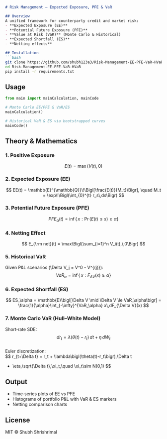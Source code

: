 ```markdown
# Risk Management – Expected Exposure, PFE & VaR

## Overview  
A unified framework for counterparty credit and market risk:  
- **Expected Exposure (EE)**  
- **Potential Future Exposure (PFE)**  
- **Value at Risk (VaR)** (Monte Carlo & Historical)  
- **Expected Shortfall (ES)**  
- **Netting effects**

## Installation  
```bash
git clone https://github.com/shubh123a3/Risk-Management-EE-PFE-VaR-HVaR.git
cd Risk-Management-EE-PFE-VaR-HVaR
pip install -r requirements.txt
```

## Usage  
```python
from main import mainCalculation, mainCode

# Monte Carlo EE/PFE & VaR/ES
mainCalculation()

# Historical VaR & ES via bootstrapped curves
mainCode()
```

## Theory & Mathematics

### 1. Positive Exposure  
$$
E(t) = \max\bigl(V(t),\,0\bigr)
$$

### 2. Expected Exposure (EE)  
$$
EE(t)
= \mathbb{E}^{\mathbb{Q}}\!\Bigl[\frac{E(t)}{M_t}\Bigr],
\quad
M_t = \exp\!\Bigl(\int_{0}^{t} r_s\,ds\Bigr)
$$

### 3. Potential Future Exposure (PFE)  
$$
PFE_\alpha(t)
= \inf\{\,x : \Pr(E(t)\le x)\ge \alpha\}
$$

### 4. Netting Effect  
$$
E_{\rm net}(t)
= \max\Bigl(\sum_{i=1}^n V_i(t),\,0\Bigr)
$$

### 5. Historical VaR  
Given P&L scenarios \(\Delta V_j = V^0 - V^{(j)}\):  
$$
VaR_\alpha
= \inf\{\,x : F_{\Delta V}(x)\ge \alpha\}
$$

### 6. Expected Shortfall (ES)  
$$
ES_\alpha
= \mathbb{E}\bigl[\Delta V \mid \Delta V \le VaR_\alpha\bigr]
= \frac{1}{\alpha}\int_{-\infty}^{VaR_\alpha} x\,dF_{\Delta V}(x)
$$

### 7. Monte Carlo VaR (Hull–White Model)  
Short‑rate SDE:  
$$
dr_t = \lambda\bigl(\theta(t)-r_t\bigr)\,dt + \eta\,dW_t
$$  
Euler discretization:  
$$
r_{t+\Delta t}
= r_t + \lambda\bigl(\theta(t)-r_t\bigr)\,\Delta t
+ \eta\,\sqrt{\Delta t}\,\xi_t,\quad \xi_t\sim N(0,1)
$$

## Output  
- Time‑series plots of EE vs PFE  
- Histograms of portfolio P&L with VaR & ES markers  
- Netting comparison charts  

## License  
MIT © Shubh Shrishrimal  
```
